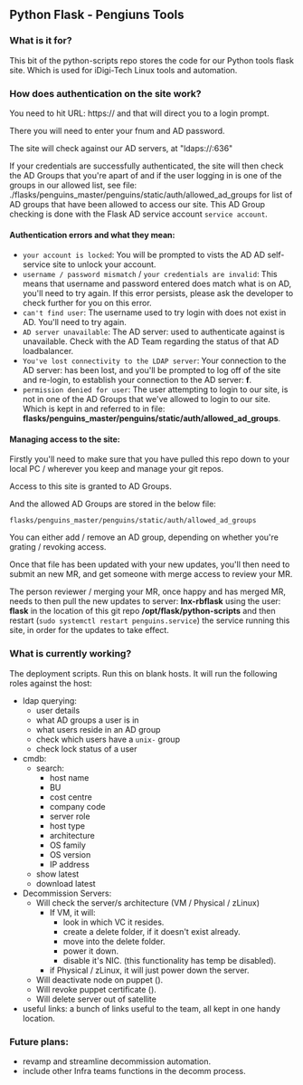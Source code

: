 ## Python Flask - Pengiuns Tools  

### What is it for?
This bit of the python-scripts repo stores the code for our Python tools flask site.
Which is used for iDigi-Tech Linux tools and automation.

### How does authentication on the site work?
You need to hit URL: https://<flask server URL> and that will direct you to a login prompt.

There you will need to enter your fnum and AD password.

The site will check against our AD servers, at "ldaps://<ldap server>:636"

If your credentials are successfully authenticated, the site will then check the AD Groups that you're apart of and if the user logging in is one of the groups in our allowed list, see file: ./flasks/penguins_master/penguins/static/auth/allowed_ad_groups for list of AD groups that have been allowed to access our site.
This AD Group checking is done with the Flask AD service account `service account`.

#### Authentication errors and what they mean:
- `your account is locked`:
  You will be prompted to vists the AD AD self-service site to unlock your account.
- `username / password mismatch` / `your credentials are invalid`:
  This means that username and password entered does match what is on AD, you'll need to try again.
  If this error persists, please ask the developer to check further for you on this error.
- `can't find user`:
  The username used to try login with does not exist in AD.
  You'll need to try again.
- `AD server unavailable`:
  The AD server: **<AD server>** used to authenticate against is unavailable. Check with the AD Team regarding the status of that AD loadbalancer.
- `You've lost connectivity to the LDAP server`:
  Your connection to the AD server: **<AD server>** has been lost, and you'll be prompted to log off of the site and re-login, to establish your connection to the AD server: **f<AD server>**.
- `permission denied for user`:
  The user attempting to login to our site, is not in one of the AD Groups that we've allowed to login to our site.
  Which is kept in and referred to in file: **flasks/penguins_master/penguins/static/auth/allowed_ad_groups**.

#### Managing access to the site:
Firstly you'll need to make sure that you have pulled this repo down to your local PC / wherever you keep and manage your git repos.

Access to this site is granted to AD Groups.

And the allowed AD Groups are stored in the below file:

`flasks/penguins_master/penguins/static/auth/allowed_ad_groups`

You can either add / remove an AD group, depending on whether you're grating / revoking access.

Once that file has been updated with your new updates, you'll then need to submit an new MR, and get someone with merge access to review your MR.

The person reviewer / merging your MR, once happy and has merged MR, needs to then pull the new updates to server: **lnx-rbflask** using the user: **flask** in the location of this git repo **/opt/flask/python-scripts** and then restart (`sudo systemctl restart penguins.service`) the service running this site, in order for the updates to take effect.


### What is currently working?  
The deployment scripts. Run this on blank hosts. It will run the following roles against the host:
- ldap querying:
  - user details
  - what AD groups a user is in
  - what users reside in an AD group
  - check which users have a `unix-` group
  - check lock status of a user
- cmdb:
  - search:
    - host name
    - BU
    - cost centre
    - company code
    - server role
    - host type
    - architecture
    - OS family
    - OS version
    - IP address
  - show latest
  - download latest
- Decommission Servers:
  - Will check the server/s architecture (VM / Physical / zLinux)
    - If VM, it will:
      - look in which VC it resides.
      - create a delete folder, if it doesn't exist already.
      - move into the delete folder.
      - power it down.
      - disable it's NIC. (this functionality has temp be disabled).
    - if Physical / zLinux, it will just power down the server.
  - Will deactivate node on puppet (<puppet ca>).
  - Will revoke puppet certificate (<puppet proxy>).
  - Will delete server out of satellite
- useful links:
  a bunch of links useful to the team, all kept in one handy location.

### Future plans:
- revamp and streamline decommission automation.
- include other Infra teams functions in the decomm process.
